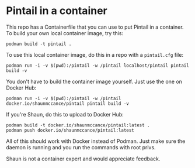# Pintail in a container

This repo has a Containerfile that you can use to put Pintail in a container.
To build your own local container image, try this:

    podman build -t pintail .

To use this local container image, do this in a repo with a `pintail.cfg` file:

    podman run -i -v $(pwd):/pintail -w /pintail localhost/pintail pintail build -v

You don't have to build the container image yourself. Just use the one on Docker Hub:

    podman run -i -v $(pwd):/pintail -w /pintail docker.io/shaunmccance/pintail pintail build -v

If you're Shaun, do this to upload to Docker Hub:

    podman build -t docker.io/shaunmccance/pintail:latest .
    podman push docker.io/shaunmccance/pintail:latest

All of this should work with Docker instead of Podman. Just make sure the daemon is
running and you run the commands with root privs.

Shaun is not a container expert and would appreciate feedback.
